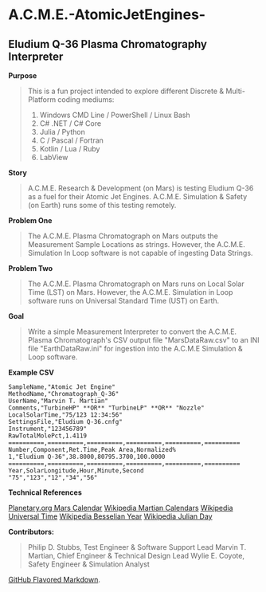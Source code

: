 # A.C.M.E.-AtomicJetEngines-

## Eludium Q-36 Plasma Chromatography Interpreter

**__Purpose__** 

>  This is a fun project intended to explore different Discrete & Multi-Platform coding mediums:
>  1) Windows CMD Line / PowerShell / Linux Bash
>  2) C# .NET / C# Core 
>  3) Julia / Python 
>  4) C / Pascal / Fortran
>  5) Kotlin / Lua / Ruby
>  6) LabView 

**__Story__** 

>  A.C.M.E. Research & Development (on Mars) is testing Eludium Q-36 as a fuel for their Atomic Jet Engines.
>  A.C.M.E. Simulation & Safety (on Earth) runs some of this testing remotely.

**__Problem One__** 

>  The A.C.M.E. Plasma Chromatograph on Mars outputs the Measurement Sample Locations as strings.
>  However, the A.C.M.E. Simulation In Loop software is not capable of ingesting Data Strings.

**__Problem Two__** 

>  The A.C.M.E. Plasma Chromatograph on Mars runs on Local Solar Time (LST) on Mars.
>  However, the A.C.M.E. Simulation in Loop software runs on Universal Standard Time (UST) on Earth.

**__Goal__** 
 
>  Write a simple Measurement Interpreter to convert the A.C.M.E. Plasma Chromatograph's CSV output file "MarsDataRaw.csv" to an INI file "EarthDataRaw.ini" for ingestion into the A.C.M.E Simulation & Loop software.
 
**__Example CSV__** 

	SampleName,"Atomic Jet Engine"
	MethodName,"Chromatograph_Q-36"
	UserName,"Marvin T. Martian"
	Comments,"TurbineHP" **OR** "TurbineLP" **OR** "Nozzle"
	LocalSolarTime,"75/123 12:34:56"
	SettingsFile,"Eludium Q-36.cnfg"
	Instrument,"123456789"
	RawTotalMolePct,1.4119
	==========,==========,==========,==========,==========,==========
	Number,Component,Ret.Time,Peak Area,Normalized%
	1,"Eludium Q-36",38.8000,80795.3700,100.0000
	==========,==========,==========,==========,==========,==========
	Year,SolarLongitude,Hour,Minute,Second
	"75","123","12","34","56"  

**__Technical References__** 

[Planetary.org Mars Calendar](https://www.planetary.org/articles/mars-calendar)
[Wikipedia Martian Calendars](https://en.wikipedia.org/wiki/Timekeeping_on_Mars#Martian_calendars)
[Wikipedia Universal Time](https://en.wikipedia.org/wiki/Universal_Time)
[Wikipedia Besselian Year](https://en.wikipedia.org/wiki/Year#Besselian_year)
[Wikipedia Julian Day](https://en.wikipedia.org/wiki/Julian_day)

**Contributors:** 

>  Philip D. Stubbs, Test Engineer & Software Support Lead
>  Marvin T. Martian, Chief Engineer & Technical Design Lead
>  Wylie E. Coyote, Safety Engineer & Simulation Analyst  

[GitHub Flavored Markdown](https://guides.github.com/features/mastering-markdown/).
